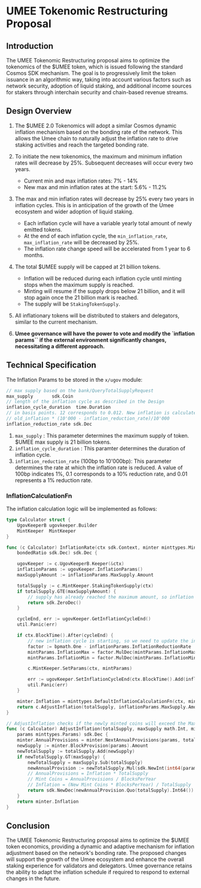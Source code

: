 
# UMEE Tokenomic Restructuring Proposal

## Introduction

The UMEE Tokenomic Restructuring proposal aims to optimize the tokenomics of the $UMEE token, which is issued following the standard Cosmos SDK mechanism. The goal is to progressively limit the token issuance in an algorithmic way, taking into account various factors such as network security, adoption of liquid staking, and additional income sources for stakers through interchain security and chain-based revenue streams.

## Design Overview

1. The $UMEE 2.0 Tokenomics will adopt a similar Cosmos dynamic inflation mechanism based on the bonding rate of the network. This allows the Umee chain to naturally adjust the inflation rate to drive staking activities and reach the targeted bonding rate.

2. To initiate the new tokenomics, the maximum and minimum inflation rates will decrease by 25%. Subsequent decreases will occur every two years.

   - Current min and max inflation rates: 7% - 14%
   - New max and min inflation rates at the start: 5.6% - 11.2%

3. The max and min inflation rates will decrease by 25% every two years in inflation cycles. This is in anticipation of the growth of the Umee ecosystem and wider adoption of liquid staking.

   - Each inflation cycle will have a variable yearly total amount of newly emitted tokens.
   - At the end of each inflation cycle, the `min_inflation_rate`, `max_inflation_rate` will be decreased by 25%.
   - The inflation rate change speed will be accelerated from 1 year to 6 months.

4. The total $UMEE supply will be capped at 21 billion tokens.

   - Inflation will be reduced during each inflation cycle until minting stops when the maximum supply is reached.
   - Minting will resume if the supply drops below 21 billion, and it will stop again once the 21 billion mark is reached.
   - The supply will be `StakingTokenSupply`.

5. All inflationary tokens will be distributed to stakers and delegators, similar to the current mechanism.

6. **Umee governance will have the power to vote and modify the `inflation params`` if the external environment significantly changes, necessitating a different approach.**

## Technical Specification

The Inflation Params to be stored in the `x/ugov` module:

```go
// max supply based on the bank/QueryTotalSupplyRequest 
max_supply       sdk.Coin
// length of the inflation cycle as described in the Design
inflation_cycle_duration  time.Duration
// in basis points. 12 corresponds to 0.012. New inflation is calculated as:
// old_inflation * (10'000 - inflation_reduction_rate)/10'000
inflation_reduction_rate sdk.Dec
```

1. `max_supply` : This parameter determines the maximum supply of token. $UMEE max supply is 21 billion tokens.
2. `inflation_cycle_duration` : This paramter determines the duration of inflation cycle.
3. `inflation_reduction_rate` (100bp to 10'000bp): This parameter determines the rate at which the inflation rate is reduced. A value of 100bp indicates 1%, 0.1 corresponds to a 10% reduction rate, and 0.01 represents a 1% reduction rate.

### InflationCalculationFn

The inflation calculation logic will be implemented as follows:

```go
type Calculator struct {
    UgovKeeperB ugovkeeper.Builder
    MintKeeper  MintKeeper
}

func (c Calculator) InflationRate(ctx sdk.Context, minter minttypes.Minter, mintParams minttypes.Params,
    bondedRatio sdk.Dec) sdk.Dec {

    ugovKeeper := c.UgovKeeperB.Keeper(&ctx)
    inflationParams := ugovKeeper.InflationParams()
    maxSupplyAmount := inflationParams.MaxSupply.Amount

    totalSupply := c.MintKeeper.StakingTokenSupply(ctx)
    if totalSupply.GTE(maxSupplyAmount) {
        // supply has already reached the maximum amount, so inflation should be zero
        return sdk.ZeroDec()
    }

    cycleEnd, err := ugovKeeper.GetInflationCycleEnd()
    util.Panic(err)

    if ctx.BlockTime().After(cycleEnd) {
        // new inflation cycle is starting, so we need to update the inflation max and min rate
        factor := bpmath.One - inflationParams.InflationReductionRate
        mintParams.InflationMax = factor.MulDec(mintParams.InflationMax)
        mintParams.InflationMin = factor.MulDec(mintParams.InflationMin)

        c.MintKeeper.SetParams(ctx, mintParams)

        err := ugovKeeper.SetInflationCycleEnd(ctx.BlockTime().Add(inflationParams.InflationCycle))
        util.Panic(err)
    }

    minter.Inflation = minttypes.DefaultInflationCalculationFn(ctx, minter, mintParams, bondedRatio)
    return c.AdjustInflation(totalSupply, inflationParams.MaxSupply.Amount, minter, mintParams)
}

// AdjustInflation checks if the newly minted coins will exceed the MaxSupply, and adjusts the inflation accordingly.
func (c Calculator) AdjustInflation(totalSupply, maxSupply math.Int, minter minttypes.Minter,
    params minttypes.Params) sdk.Dec {
    minter.AnnualProvisions = minter.NextAnnualProvisions(params, totalSupply)
    newSupply := minter.BlockProvision(params).Amount
    newTotalSupply := totalSupply.Add(newSupply)
    if newTotalSupply.GT(maxSupply) {
        newTotalSupply = maxSupply.Sub(totalSupply)
        newAnnualProvision := newTotalSupply.Mul(sdk.NewInt(int64(params.BlocksPerYear)))
        // AnnualProvisions = Inflation * TotalSupply
        // Mint Coins = AnnualProvisions / BlocksPerYear
        // Inflation = (New Mint Coins * BlocksPerYear) / TotalSupply
        return sdk.NewDec(newAnnualProvision.Quo(totalSupply).Int64())
    }
    return minter.Inflation
}
```

## Conclusion

The UMEE Tokenomic Restructuring proposal aims to optimize the $UMEE token economics, providing a dynamic and adaptive mechanism for inflation adjustment based on the network's bonding rate. The proposed changes will support the growth of the Umee ecosystem and enhance the overall staking experience for validators and delegators. Umee governance retains the ability to adapt the inflation schedule if required to respond to external changes in the future.
